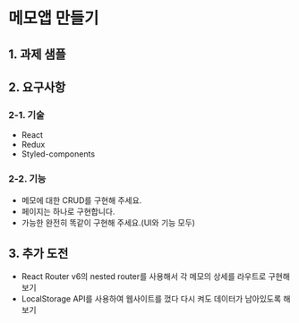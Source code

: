 # 메모앱 만들기

## 1. 과제 샘플

## 2. 요구사항

### 2-1. 기술

- React
- Redux
- Styled-components

### 2-2. 기능

- 메모에 대한 CRUD를 구현해 주세요.
- 페이지는 하나로 구현합니다.
- 가능한 완전히 똑같이 구현해 주세요.(UI와 기능 모두)

## 3. 추가 도전

- React Router v6의 nested router를 사용해서 각 메모의 상세를 라우트로 구현해 보기
- LocalStorage API를 사용하여 웹사이트를 껐다 다시 켜도 데이터가 남아있도록 해 보기
